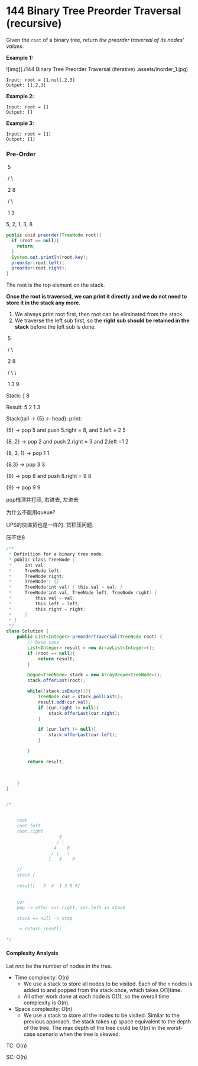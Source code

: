 # 144 Binary Tree Preorder Traversal (recursive)

Given the `root` of a binary tree, return *the preorder traversal of its nodes' values*.

 

**Example 1:**

![img](./144 Binary Tree Preorder Traversal (iterative) .assets/inorder_1.jpg)

```
Input: root = [1,null,2,3]
Output: [1,2,3]
```

**Example 2:**

```
Input: root = []
Output: []
```

**Example 3:**

```
Input: root = [1]
Output: [1]
```

### Pre-Order

​								5

​							/       \

​                           2		8

​						 /   \

​						1	3

5, 2, 1, 3, 8

```java
public void preorder(TreeNode root){
  if (root == null){
    return;
  }
  System.out.println(root.key);
  preorder(root.left);
  preorder(root.right);
}
```

The root is the top element on the stack.

**Once the root is traversed, we can print it directly and we do not need to store it in the stack any more.**

1. We always print root first, then root can be eliminated from the stack.
2. We traverse the left sub first, so the **right sub should be retained in the stack** before the left sub is done.



​						5

​					/       \

​					2		8

​					/  \		\

​					1	3	 9

Stack: [ 8 

Result: 5 2 1 3

Stack(tail -> {5}  <- head):														print:

{5} -> pop 5 and push 5.right = 8, and 5.left = 2					5

{8, 2} -> pop 2 and push 2.right = 3 and 2.left =1				  2

{8, 3, 1} -> pop 1 																		  1

{8,3} -> pop 3																				 3

{8} -> pop 8 and push 8.right = 9												8

{9} -> pop 9																					9





pop栈顶并打印, 右进去, 左进去



为什么不能用queue? 

UPS的快递货也是一样的. 货积压问题.

压不住8





```java
/**
 * Definition for a binary tree node.
 * public class TreeNode {
 *     int val;
 *     TreeNode left;
 *     TreeNode right;
 *     TreeNode() {}
 *     TreeNode(int val) { this.val = val; }
 *     TreeNode(int val, TreeNode left, TreeNode right) {
 *         this.val = val;
 *         this.left = left;
 *         this.right = right;
 *     }
 * }
 */
class Solution {
    public List<Integer> preorderTraversal(TreeNode root) {
        // base case
        List<Integer> result = new ArrayList<Integer>();
        if (root == null){
            return result;
        }

        Deque<TreeNode> stack = new ArrayDeque<TreeNode>();
        stack.offerLast(root);

        while(!stack.isEmpty()){
            TreeNode cur = stack.pollLast();
            result.add(cur.val);
            if (cur.right != null){
                stack.offerLast(cur.right);
            }

            if (cur.left != null){
                stack.offerLast(cur.left);
            }

        }

        return result;


        
    }
}


/*


    root
    root.left
    root.right
                    5
                   / \
                  4    8
                 / \   \ 
                1   3    9

    //  
    stack [    

    result[   5  4  1 3 8 9]  
 

    cur 
    pop -> offer cur.right, cur.left in stack

    stack == null -> stop

    -> return resutl; 

*/
```



#### Complexity Analysis

Let nn*n* be the number of nodes in the tree.

- Time complexity: O(n)
  - We use a stack to store all nodes to be visited. Each of the `n` nodes is added to and popped from the stack once, which takes O(1)time.
  - All other work done at each node is O(1), so the overall time complexity is O(n).
- Space complexity: O(n) 
  - We use a stack to store all the nodes to be visited. Similar to the previous approach, the stack takes up space equivalent to the depth of the tree. The max depth of the tree could be O(n) in the worst-case scenario when the tree is skewed.

TC: O(n)

SC: O(h)
